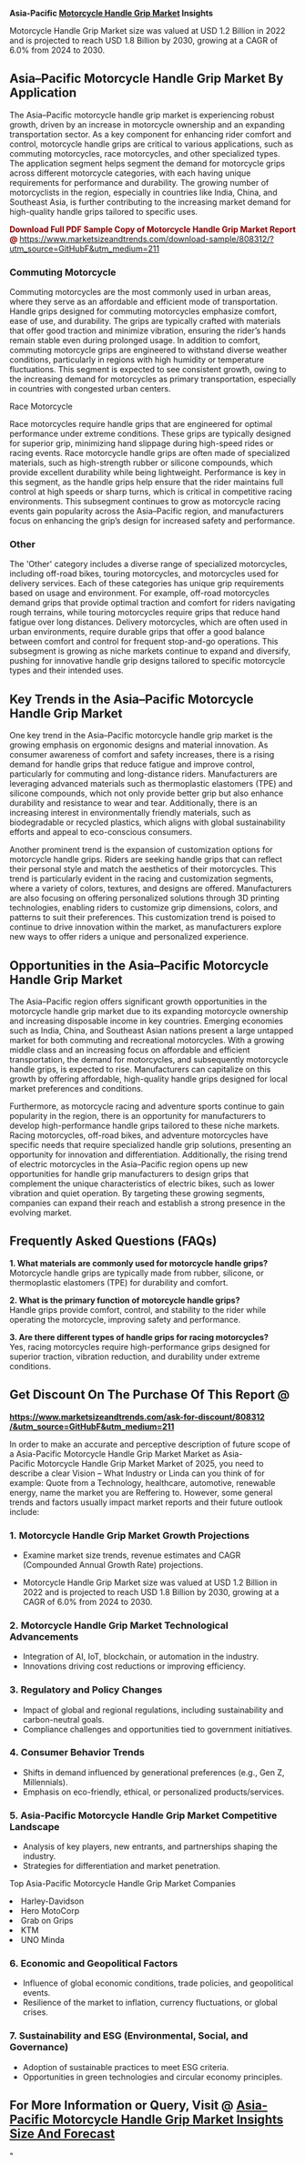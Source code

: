 <p><strong>Asia-Pacific&nbsp;<a href=""https://www.marketsizeandtrends.com/download-sample/808312/&amp;utm_source=GitHubF&amp;utm_medium=211"">Motorcycle Handle Grip Market</a> Insights</strong></p><p>Motorcycle Handle Grip Market size was valued at USD 1.2 Billion in 2022 and is projected to reach USD 1.8 Billion by 2030, growing at a CAGR of 6.0% from 2024 to 2030.</p><p><h2>Asia–Pacific Motorcycle Handle Grip Market By Application</h2><p>The Asia–Pacific motorcycle handle grip market is experiencing robust growth, driven by an increase in motorcycle ownership and an expanding transportation sector. As a key component for enhancing rider comfort and control, motorcycle handle grips are critical to various applications, such as commuting motorcycles, race motorcycles, and other specialized types. The application segment helps segment the demand for motorcycle grips across different motorcycle categories, with each having unique requirements for performance and durability. The growing number of motorcyclists in the region, especially in countries like India, China, and Southeast Asia, is further contributing to the increasing market demand for high-quality handle grips tailored to specific uses.</p><p><p><strong><span style="color: #800000;">Download Full PDF Sample Copy of Motorcycle Handle Grip Market Report @</span>&nbsp;</strong><a href="https://www.marketsizeandtrends.com/download-sample/808312/?utm_source=GitHubF&amp;utm_medium=211" target="_blank">https://www.marketsizeandtrends.com/download-sample/808312/?utm_source=GitHubF&amp;utm_medium=211</a></p></p><h3>Commuting Motorcycle</h3><p>Commuting motorcycles are the most commonly used in urban areas, where they serve as an affordable and efficient mode of transportation. Handle grips designed for commuting motorcycles emphasize comfort, ease of use, and durability. The grips are typically crafted with materials that offer good traction and minimize vibration, ensuring the rider’s hands remain stable even during prolonged usage. In addition to comfort, commuting motorcycle grips are engineered to withstand diverse weather conditions, particularly in regions with high humidity or temperature fluctuations. This segment is expected to see consistent growth, owing to the increasing demand for motorcycles as primary transportation, especially in countries with congested urban centers.</p><p>Race Motorcycle</p><p>Race motorcycles require handle grips that are engineered for optimal performance under extreme conditions. These grips are typically designed for superior grip, minimizing hand slippage during high-speed rides or racing events. Race motorcycle handle grips are often made of specialized materials, such as high-strength rubber or silicone compounds, which provide excellent durability while being lightweight. Performance is key in this segment, as the handle grips help ensure that the rider maintains full control at high speeds or sharp turns, which is critical in competitive racing environments. This subsegment continues to grow as motorcycle racing events gain popularity across the Asia–Pacific region, and manufacturers focus on enhancing the grip’s design for increased safety and performance.</p><h3>Other</h3><p>The 'Other' category includes a diverse range of specialized motorcycles, including off-road bikes, touring motorcycles, and motorcycles used for delivery services. Each of these categories has unique grip requirements based on usage and environment. For example, off-road motorcycles demand grips that provide optimal traction and comfort for riders navigating rough terrains, while touring motorcycles require grips that reduce hand fatigue over long distances. Delivery motorcycles, which are often used in urban environments, require durable grips that offer a good balance between comfort and control for frequent stop-and-go operations. This subsegment is growing as niche markets continue to expand and diversify, pushing for innovative handle grip designs tailored to specific motorcycle types and their intended uses.</p><h2>Key Trends in the Asia–Pacific Motorcycle Handle Grip Market</h2><p>One key trend in the Asia–Pacific motorcycle handle grip market is the growing emphasis on ergonomic designs and material innovation. As consumer awareness of comfort and safety increases, there is a rising demand for handle grips that reduce fatigue and improve control, particularly for commuting and long-distance riders. Manufacturers are leveraging advanced materials such as thermoplastic elastomers (TPE) and silicone compounds, which not only provide better grip but also enhance durability and resistance to wear and tear. Additionally, there is an increasing interest in environmentally friendly materials, such as biodegradable or recycled plastics, which aligns with global sustainability efforts and appeal to eco-conscious consumers.</p><p>Another prominent trend is the expansion of customization options for motorcycle handle grips. Riders are seeking handle grips that can reflect their personal style and match the aesthetics of their motorcycles. This trend is particularly evident in the racing and customization segments, where a variety of colors, textures, and designs are offered. Manufacturers are also focusing on offering personalized solutions through 3D printing technologies, enabling riders to customize grip dimensions, colors, and patterns to suit their preferences. This customization trend is poised to continue to drive innovation within the market, as manufacturers explore new ways to offer riders a unique and personalized experience.</p><h2>Opportunities in the Asia–Pacific Motorcycle Handle Grip Market</h2><p>The Asia–Pacific region offers significant growth opportunities in the motorcycle handle grip market due to its expanding motorcycle ownership and increasing disposable income in key countries. Emerging economies such as India, China, and Southeast Asian nations present a large untapped market for both commuting and recreational motorcycles. With a growing middle class and an increasing focus on affordable and efficient transportation, the demand for motorcycles, and subsequently motorcycle handle grips, is expected to rise. Manufacturers can capitalize on this growth by offering affordable, high-quality handle grips designed for local market preferences and conditions.</p><p>Furthermore, as motorcycle racing and adventure sports continue to gain popularity in the region, there is an opportunity for manufacturers to develop high-performance handle grips tailored to these niche markets. Racing motorcycles, off-road bikes, and adventure motorcycles have specific needs that require specialized handle grip solutions, presenting an opportunity for innovation and differentiation. Additionally, the rising trend of electric motorcycles in the Asia–Pacific region opens up new opportunities for handle grip manufacturers to design grips that complement the unique characteristics of electric bikes, such as lower vibration and quiet operation. By targeting these growing segments, companies can expand their reach and establish a strong presence in the evolving market.</p><h2>Frequently Asked Questions (FAQs)</h2><p><strong>1. What materials are commonly used for motorcycle handle grips?</strong><br>Motorcycle handle grips are typically made from rubber, silicone, or thermoplastic elastomers (TPE) for durability and comfort.</p><p><strong>2. What is the primary function of motorcycle handle grips?</strong><br>Handle grips provide comfort, control, and stability to the rider while operating the motorcycle, improving safety and performance.</p><p><strong>3. Are there different types of handle grips for racing motorcycles?</strong><br>Yes, racing motorcycles require high-performance grips designed for superior traction, vibration reduction, and durability under extreme conditions.</p><p><strong</p><h2><strong>Get Discount On The Purchase Of This Report @&nbsp;</strong></h2><p><strong><a href=""https://www.marketsizeandtrends.com/ask-for-discount/808312/&amp;utm_source=GitHubF&amp;utm_medium=211"" target=""_blank"">https://www.marketsizeandtrends.com/ask-for-discount/808312<br />/&amp;utm_source=GitHubF&amp;utm_medium=211</a></strong></p><p>In order to make an accurate and perceptive description of future scope of a Asia-Pacific&nbsp;Motorcycle Handle Grip Market Market as Asia-Pacific&nbsp;Motorcycle Handle Grip Market Market of 2025, you need to describe a clear Vision &ndash; What Industry or Linda can you think of for example: Quote from a Technology, healthcare, automotive, renewable energy, name the market you are Reffering to. However, some general trends and factors usually impact market reports and their future outlook include:</p><h3>1.&nbsp;<strong>Motorcycle Handle Grip Market Growth Projections</strong></h3><ul><li>Examine market size trends, revenue estimates and CAGR (Compounded Annual Growth Rate) projections.</li><li><p>Motorcycle Handle Grip Market size was valued at USD 1.2 Billion in 2022 and is projected to reach USD 1.8 Billion by 2030, growing at a CAGR of 6.0% from 2024 to 2030.</p></li></ul><h3>2.&nbsp;<strong>Motorcycle Handle Grip Market Technological Advancements</strong></h3><ul><li>Integration of AI, IoT, blockchain, or automation in the industry.</li><li>Innovations driving cost reductions or improving efficiency.</li></ul><h3>3.&nbsp;<strong>Regulatory and Policy Changes</strong></h3><ul><li>Impact of global and regional regulations, including sustainability and carbon-neutral goals.</li><li>Compliance challenges and opportunities tied to government initiatives.</li></ul><h3>4.&nbsp;<strong>Consumer Behavior Trends</strong></h3><ul><li>Shifts in demand influenced by generational preferences (e.g., Gen Z, Millennials).</li><li>Emphasis on eco-friendly, ethical, or personalized products/services.</li></ul><h3>5.&nbsp;<strong>Asia-Pacific Motorcycle Handle Grip Market Competitive Landscape</strong></h3><ul><li>Analysis of key players, new entrants, and partnerships shaping the industry.</li><li>Strategies for differentiation and market penetration.</li></ul><p data-pm-slice=""1 1 []"">Top Asia-Pacific Motorcycle Handle Grip Market Companies</p><div data-test-id=""""><p><li>Harley-Davidson</li><li> Hero MotoCorp</li><li> Grab on Grips</li><li> KTM</li><li> UNO Minda</li></p></div><h3>6.&nbsp;<strong>Economic and Geopolitical Factors</strong></h3><ul><li>Influence of global economic conditions, trade policies, and geopolitical events.</li><li>Resilience of the market to inflation, currency fluctuations, or global crises.</li></ul><h3>7.&nbsp;<strong>Sustainability and ESG (Environmental, Social, and Governance)</strong></h3><ul><li>Adoption of sustainable practices to meet ESG criteria.</li><li>Opportunities in green technologies and circular economy principles.</li></ul><h2><strong>For More Information or Query, Visit @&nbsp;</strong><a href=""https://www.verifiedmarketreports.com/product/motorcycle-handle-grip-market/"" target=""_blank"">Asia-Pacific Motorcycle Handle Grip Market Insights Size And Forecast</a></h2>"
